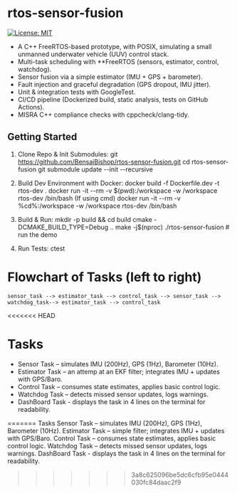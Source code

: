 # rtos-sensor-fusion

[![License: MIT](https://img.shields.io/badge/License-MIT-yellow.svg)](LICENSE)

- A C++ FreeRTOS-based prototype, with POSIX, simulating a small unmanned underwater vehicle (UUV) control stack.  
- Multi-task scheduling with **FreeRTOS (sensors, estimator, control, watchdog).
- Sensor fusion via a simple estimator (IMU + GPS + barometer).
- Fault injection and graceful degradation (GPS dropout, IMU jitter).
- Unit & integration tests with GoogleTest.
- CI/CD pipeline (Dockerized build, static analysis, tests on GitHub Actions).
- MISRA C++ compliance checks with cppcheck/clang-tidy.

## Getting Started ##

1. Clone Repo & Init Submodules:
git https://github.com/BensaiBishop/rtos-sensor-fusion.git
cd rtos-sensor-fusion
git submodule update --init --recursive

2. Build Dev Environment with Docker:
docker build -f Dockerfile.dev -t rtos-dev .
docker run -it --rm -v $(pwd):/workspace -w /workspace rtos-dev /bin/bash
(If using cmd) docker run -it --rm -v %cd%:/workspace -w /workspace rtos-dev /bin/bash 


3. Build & Run:
mkdir -p build && cd build
cmake -DCMAKE_BUILD_TYPE=Debug ..
make -j$(nproc)
./rtos-sensor-fusion   # run the demo

4. Run Tests:
ctest 


# Flowchart of Tasks (left to right)
    sensor_task --> estimator_task --> control_task --> sensor_task --> watchdog_task--> estimator_task --> control_task

<<<<<<< HEAD
# Tasks
- Sensor Task – simulates IMU (200Hz), GPS (1Hz), Barometer (10Hz).
- Estimator Task – an attemp at an EKF filter; integrates IMU + updates with GPS/Baro.
- Control Task – consumes state estimates, applies basic control logic.
- Watchdog Task – detects missed sensor updates, logs warnings.
- DashBoard Task - displays the task in 4 lines on the terminal for readability.



=======
Tasks
Sensor Task – simulates IMU (200Hz), GPS (1Hz), Barometer (10Hz).
Estimator Task – simple filter; integrates IMU + updates with GPS/Baro.
Control Task – consumes state estimates, applies basic control logic.
Watchdog Task – detects missed sensor updates, logs warnings.
DashBoard Task - displays the task in 4 lines on the terminal for readability.
>>>>>>> 3a8c625096be5dc6cfb95e0444030fc84daac2f9
